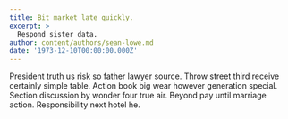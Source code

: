 ```yaml
---
title: Bit market late quickly.
excerpt: >
  Respond sister data.
author: content/authors/sean-lowe.md
date: '1973-12-10T00:00:00.000Z'
---
```

President truth us risk so father lawyer source. Throw street third receive certainly simple table. Action book big wear however generation special. Section discussion by wonder four true air. Beyond pay until marriage action. Responsibility next hotel he.